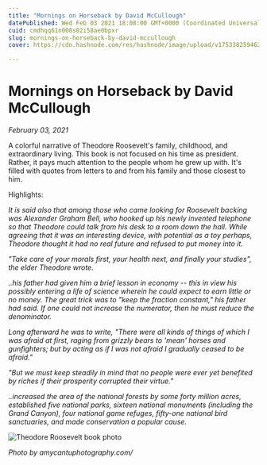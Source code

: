 ```yaml
---
title: "Mornings on Horseback by David McCullough"
datePublished: Wed Feb 03 2021 18:08:00 GMT+0000 (Coordinated Universal Time)
cuid: cmdhqq61n000s02i58ae0bpxr
slug: mornings-on-horseback-by-david-mccullough
cover: https://cdn.hashnode.com/res/hashnode/image/upload/v1753382594620/89c0fcfb-06c0-4a39-8ed7-4cb08d8a7d27.jpeg

---
```



# Mornings on Horseback by David McCullough

*February 03, 2021*

A colorful narrative of Theodore Roosevelt's family, childhood, and extraordinary living. This book is not focused on his time as president. Rather, it pays much attention to the people whom he grew up with. It's filled with quotes from letters to and from his family and those closest to him.

Highlights:

*It is said also that among those who came looking for Roosevelt backing was Alexander Graham Bell, who hooked up his newly invented telephone so that Theodore could talk from his desk to a room down the hall. While agreeing that it was an interesting device, with potential as a toy perhaps, Theodore thought it had no real future and refused to put money into it.*

*"Take care of your morals first, your health next, and finally your studies", the elder Theodore wrote.*

*..his father had given him a brief lesson in economy -- this in view his possibly entering a life of science wherein he could expect to earn little or no money. The great trick was to "keep the fraction constant," his father had said. If one could not increase the numerator, then he must reduce the denominator.*

*Long afterward he was to write, "There were all kinds of things of which I was afraid at first, raging from grizzly bears to 'mean' horses and gunfighters; but by acting as if I was not afraid I gradually ceased to be afraid."*

*"But we must keep steadily in mind that no people were ever yet benefited by riches if their prosperity corrupted their virtue."*

*..increased the area of the national forests by some forty million acres, established five national parks, sixteen national monuments (including the Grand Canyon), four national game refuges, fifty-one national bird sanctuaries, and made conservation a popular cause.*

![Theodore Roosevelt book photo](https://cdn.hashnode.com/res/hashnode/image/upload/v1753382593371/89ec55e7-3bf9-4e25-a42e-025717327d68.jpeg)

*Photo by amycantuphotography.com/*